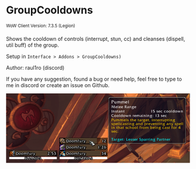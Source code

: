 <h1>GroupCooldowns</h1>
<sup>WoW Client Version: 7.3.5 (Legion)</sup>

<p>Shows the cooldown of controls (interrupt, stun, cc) and cleanses (dispell, util buff) of the group.</p>

<p>Setup in <code>Interface > Addons > GroupCooldowns)</code></p>

<p>Author: raul1ro (discord)</p>

<p>If you have any suggestion, found a bug or need help, feel free to type to me in discord or create an issue on Github.</p>

<img src="presentation.png" alt="Presentation">